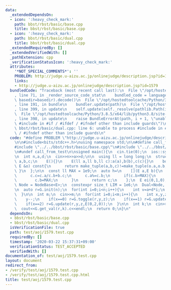 ```yaml
---
data:
  _extendedDependsOn:
  - icon: ':heavy_check_mark:'
    path: bbst/rbst/basic/base.cpp
    title: bbst/rbst/basic/base.cpp
  - icon: ':heavy_check_mark:'
    path: bbst/rbst/basic/dual.cpp
    title: bbst/rbst/basic/dual.cpp
  _extendedRequiredBy: []
  _extendedVerifiedWith: []
  _pathExtension: cpp
  _verificationStatusIcon: ':heavy_check_mark:'
  attributes:
    '*NOT_SPECIAL_COMMENTS*': ''
    PROBLEM: http://judge.u-aizu.ac.jp/onlinejudge/description.jsp?id=1579
    links:
    - http://judge.u-aizu.ac.jp/onlinejudge/description.jsp?id=1579
  bundledCode: "Traceback (most recent call last):\n  File \"/opt/hostedtoolcache/Python/3.8.5/x64/lib/python3.8/site-packages/onlinejudge_verify/documentation/build.py\"\
    , line 71, in _render_source_code_stat\n    bundled_code = language.bundle(stat.path,\
    \ basedir=basedir).decode()\n  File \"/opt/hostedtoolcache/Python/3.8.5/x64/lib/python3.8/site-packages/onlinejudge_verify/languages/cplusplus.py\"\
    , line 191, in bundle\n    bundler.update(path)\n  File \"/opt/hostedtoolcache/Python/3.8.5/x64/lib/python3.8/site-packages/onlinejudge_verify/languages/cplusplus_bundle.py\"\
    , line 399, in update\n    self.update(self._resolve(pathlib.Path(included), included_from=path))\n\
    \  File \"/opt/hostedtoolcache/Python/3.8.5/x64/lib/python3.8/site-packages/onlinejudge_verify/languages/cplusplus_bundle.py\"\
    , line 398, in update\n    raise BundleErrorAt(path, i + 1, \"unable to process\
    \ #include in #if / #ifdef / #ifndef other than include guards\")\nonlinejudge_verify.languages.cplusplus_bundle.BundleErrorAt:\
    \ bbst/rbst/basic/dual.cpp: line 6: unable to process #include in #if / #ifdef\
    \ / #ifndef other than include guards\n"
  code: "#define PROBLEM \"http://judge.u-aizu.ac.jp/onlinejudge/description.jsp?id=1579\"\
    \n\n#include<bits/stdc++.h>\nusing namespace std;\n\n#define call_from_test\n\
    #include \"../../bbst/rbst/basic/base.cpp\"\n#include \"../../bbst/rbst/basic/dual.cpp\"\
    \n#undef call_from_test\n\nsigned main(){\n  cin.tie(0);\n  ios::sync_with_stdio(0);\n\
    \n  int n,a,d;\n  cin>>n>>a>>d;\n\n  using ll = long long;\n  struct E{\n    ll\
    \ a,b,c;\n    E(){}\n    E(ll a,ll b,ll c):a(a),b(b),c(c){}\n    bool operator!=(const\
    \ E &o) const{\n      return make_tuple(a,b,c)!=make_tuple(o.a,o.b,o.c);\n   \
    \ }\n  };\n\n  const ll MAX = 1e9;\n  auto h=\n    [](E a,E b){\n      E c(a.a+a.b*(a.c+b.a),a.b*b.b,0);\n\
    \      c.c=c.a/c.b+b.c;\n      c.a%=c.b;\n      if(c.b>MAX){\n        c.a=max(0LL,MAX-(c.b-c.a));\n\
    \        c.b=MAX;\n      }\n      return c;\n    };\n  E ei(0,1,0);\n\n  using\
    \ Node = NodeBase<E>;\n  constexpr size_t LIM = 1e6;\n  Dual<Node, LIM> G(h,ei);\n\
    \n  auto r=G.init(n);\n  for(int i=0;i<n;i++){\n    int v=a+d*i;\n    r=G.update(r,i,i+1,E(0,1,v));\n\
    \  }\n\n  int m;\n  cin>>m;\n  for(int i=0;i<m;i++){\n    int x,y,z;\n    cin>>x>>y>>z;\n\
    \    y--;\n    if(x==0) r=G.toggle(r,y,z);\n    if(x==1) r=G.update(r,y,z,E(0,1,1));\n\
    \    if(x==2) r=G.update(r,y,z,E(0,2,0));\n  }\n\n  int k;\n  cin>>k;\n  k--;\n\
    \  cout<<G.get_val(r,k).c<<endl;\n  return 0;\n}\n"
  dependsOn:
  - bbst/rbst/basic/base.cpp
  - bbst/rbst/basic/dual.cpp
  isVerificationFile: true
  path: test/aoj/1579.test.cpp
  requiredBy: []
  timestamp: '2020-03-22 15:37:31+09:00'
  verificationStatus: TEST_ACCEPTED
  verifiedWith: []
documentation_of: test/aoj/1579.test.cpp
layout: document
redirect_from:
- /verify/test/aoj/1579.test.cpp
- /verify/test/aoj/1579.test.cpp.html
title: test/aoj/1579.test.cpp
---
```

